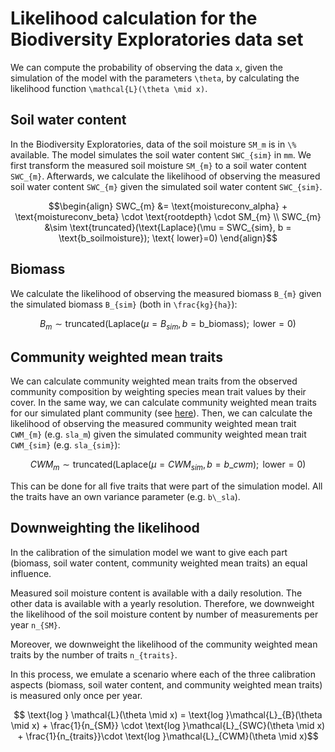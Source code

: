 # Likelihood calculation for the Biodiversity Exploratories data set

We can compute the probability of observing the data ``x``, given the simulation of the model with the parameters ``\theta``, by calculating the likelihood function ``\mathcal{L}(\theta \mid x)``.

## Soil water content

In the Biodiversity Exploratories, data of the soil moisture ``SM_m`` is in ``\%`` available. The model simulates the soil water content ``SWC_{sim}`` in ``mm``. We first transform the measured soil moisture ``SM_{m}`` to a soil water content ``SWC_{m}``. Afterwards, we calculate the likelihood of observing the measured soil water content ``SWC_{m}`` given the simulated soil water content ``SWC_{sim}``.

```math
\begin{align}
    SWC_{m} &= \text{moistureconv_alpha} + \text{moistureconv_beta} \cdot \text{rootdepth} \cdot SM_{m} \\
    SWC_{m} &\sim \text{truncated}(\text{Laplace}(\mu = SWC_{sim}, b = \text{b_soilmoisture}); \text{ lower}=0)
\end{align}
```

## Biomass

We calculate the likelihood of observing the measured biomass ``B_{m}`` given the simulated biomass ``B_{sim}`` (both in ``\frac{kg}{ha}``): 

```math
    B_{m} \sim \text{truncated}(\text{Laplace}(\mu = B_{sim}, b = \text{b_biomass}); \text{ lower}=0)
```

## Community weighted mean traits

We can calculate community weighted mean traits from the observed community composition by weighting species mean trait values by their cover. In the same way, we can calculate community weighted mean traits for our simulated plant community (see [here](@ref "Derived outputs (community weighted mean traits)")). Then, we can calculate the likelihood of observing the measured community weighted mean trait ``CWM_{m}`` (e.g. ``sla_m``) given the simulated community weighted mean trait ``CWM_{sim}`` (e.g. ``sla_{sim}``):

```math
    CWM_{m} \sim \text{truncated}(\text{Laplace}(\mu = CWM_{sim}, b = b\_cwm); \text{ lower}=0)
```

This can be done for all five traits that were part of the simulation model. All the traits have an own variance parameter (e.g. ``b\_sla``).


## Downweighting the likelihood

In the calibration of the simulation model we want to give each part (biomass, soil water content, community weighted mean traits) an equal influence.

Measured soil moisture content is available with a daily resolution. The other data is available with a yearly resolution. Therefore, we downweight the likelihood of the soil moisture content by number of measurements per year ``n_{SM}``.

Moreover, we downweight the likelihood of the community weighted mean traits by the number of traits ``n_{traits}``.

In this process, we emulate a scenario where each of the three calibration aspects (biomass, soil water content, and community weighted mean traits) is measured only once per year.

```math
    \text{log } \mathcal{L}(\theta \mid x) = \text{log }\mathcal{L}_{B}(\theta \mid x) + \frac{1}{n_{SM}} \cdot \text{log }\mathcal{L}_{SWC}(\theta \mid x) + \frac{1}{n_{traits}}\cdot \text{log }\mathcal{L}_{CWM}(\theta \mid x)
```
